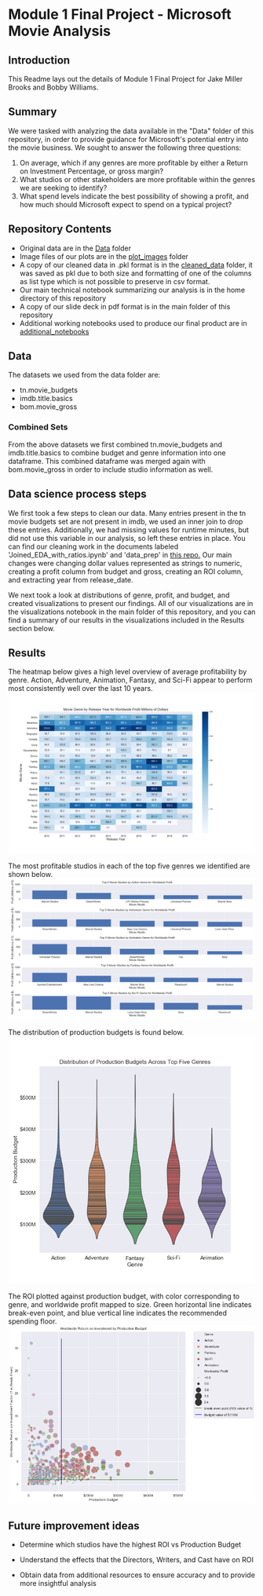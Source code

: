 # Module 1 Final Project - Microsoft Movie Analysis

## Introduction

This Readme lays out the details of Module 1 Final Project for Jake Miller Brooks and Bobby Williams.

## Summary

We were tasked with analyzing the data available in the "Data" folder of this repository, in order to provide guidance for Microsoft's potential entry into the movie business. We sought to answer the following three questions:
1) On average, which if any genres are more profitable by either a Return on Investment Percentage, or gross margin?
2) What studios or other stakeholders are more profitable within the genres we are seeking to identify?
3) What spend levels indicate the best possibility of showing a profit, and how much should Microsoft expect to spend on a typical project?

## Repository Contents

- Original data are in the <a href="https://github.com/jmillerbrooks/mod_1_git_lab/Data">Data</a> folder
- Image files of our plots are in the <a href="https://github.com/jmillerbrooks/mod_1_git_lab/plot_images">plot_images</a> folder
- A copy of our cleaned data in .pkl format is in the <a href="https://github.com/jmillerbrooks/mod_1_git_lab/cleaned_data">cleaned_data</a> folder, it was saved as pkl due to both size and formatting of one of the columns as list type which is not possible to preserve in csv format.
- Our main technical notebook summarizing our analysis is in the home directory of this repository
- A copy of our slide deck in pdf format is in the main folder of this repository
- Additional working notebooks used to produce our final product are in <a href="https://github.com/jmillerbrooks/mod_1_git_lab/additional_notebooks/">additional_notebooks</a>

## Data

The datasets we used from the data folder are:
- tn.movie_budgets
- imdb.title.basics
- bom.movie_gross

### Combined Sets
From the above datasets we first combined tn.movie_budgets and imdb.title.basics to combine budget and genre information into one dataframe. This combined dataframe was merged again with bom.movie_gross in order to include studio information as well.

## Data science process steps

We first took a few steps to clean our data. Many entries present in the tn movie budgets set are not present in imdb, we used an inner join to drop these entries.  Additionally, we had missing values for runtime minutes, but did not use this variable in our analysis, so left these entries in place. You can find our cleaning work in the documents labeled 'Joined_EDA_with_ratios.ipynb' and 'data_prep' in <a href="https://github.com/jmillerbrooks/mod_1_git_lab/additional_notebooks/">this repo.</a> Our main changes were changing dollar values represented as strings to numeric, creating a profit column from budget and gross, creating an ROI column, and extracting year from release_date.

We next took a look at distributions of genre, profit, and budget, and created visualizations to present our findings. All of our visualizations are in the visualizations notebook in the main folder of this repository, and you can find a summary of our results in the visualizations included in the Results section below.

## Results

The heatmap below gives a high level overview of average profitability by genre. Action, Adventure, Animation, Fantasy, and Sci-Fi appear to perform most consistently well over the last 10 years.
![Genre Heatmap](https://github.com/jmillerbrooks/mod_1_git_lab/blob/master/plot_images/heatmap_genre.png)

The most profitable studios in each of the top five genres we identified are shown below.
![Genre Studio Bar Chart Comparison](https://github.com/jmillerbrooks/mod_1_git_lab/blob/master/plot_images/bar_chart_top_fives_studios.png)

The distribution of production budgets is found below.
![Budgets for Top Five Genre Films Violinplot](https://github.com/jmillerbrooks/mod_1_git_lab/blob/master/plot_images/top_five_genres_budget_violinplot.png)

The ROI plotted against production budget, with color corresponding to genre, and worldwide profit mapped to size. Green horizontal line indicates break-even point, and blue vertical line indicates the recommended spending floor.
![Budget vs. ROI bubble plot](https://github.com/jmillerbrooks/mod_1_git_lab/blob/master/plot_images/bad_bubble.png)

## Future improvement ideas

- Determine which studios have the highest ROI vs Production Budget

- Understand the effects that the Directors, Writers, and Cast have on ROI

- Obtain data from additional resources to ensure accuracy and to provide more insightful analysis




